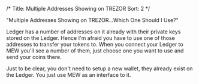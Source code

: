 /*
Title: Multiple Addresses Showing on TREZOR
Sort: 2
*/

"Multiple Addresses Showing on TREZOR...Which One Should I Use?"

Ledger has a number of addresses on it already with their private keys stored on the Ledger. Hence I'm afraid you have to use one of those addresses to transfer your tokens to. When you connect your Ledger to MEW you'll see a number of them, just choose one you want to use and send your coins there.

Just to be clear, you don't need to setup a new wallet, they already exist on the Ledger. You just use MEW as an interface to it.